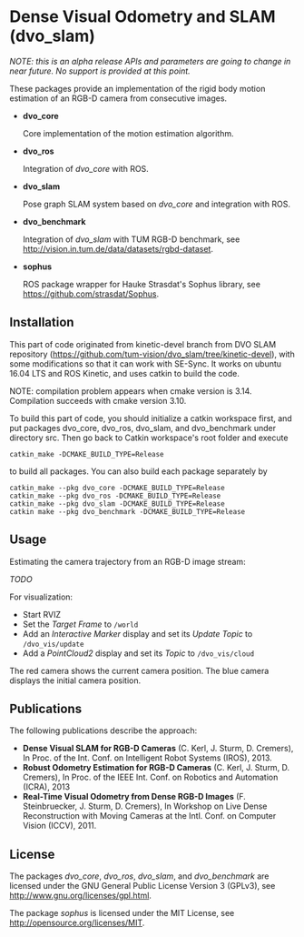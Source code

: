 # Dense Visual Odometry and SLAM (dvo_slam)

*NOTE: this is an alpha release APIs and parameters are going to change in near future. No support is provided at this point.*

These packages provide an implementation of the rigid body motion estimation of an RGB-D camera from consecutive images.

 *  **dvo_core**
    
    Core implementation of the motion estimation algorithm. 
    
 *  **dvo_ros**
    
    Integration of *dvo_core* with ROS.
    
 *  **dvo_slam**
    
    Pose graph SLAM system based on *dvo_core* and integration with ROS.
    
 *  **dvo_benchmark**
    
    Integration of *dvo_slam* with TUM RGB-D benchmark, see http://vision.in.tum.de/data/datasets/rgbd-dataset.
    
 *  **sophus**
    
    ROS package wrapper for Hauke Strasdat's Sophus library, see https://github.com/strasdat/Sophus.
    

## Installation
This part of code originated from kinetic-devel branch from DVO SLAM repository (https://github.com/tum-vision/dvo_slam/tree/kinetic-devel), with some modifications so that it can work with SE-Sync. It works on ubuntu 16.04 LTS and ROS Kinetic, and uses catkin to build the code. 

NOTE: compilation problem appears when cmake version is 3.14. Compilation succeeds with cmake version 3.10.

To build this part of code, you should initialize a catkin workspace first, and put packages dvo_core, dvo_ros, dvo_slam, and dvo_benchmark under directory src. Then go back to Catkin workspace's root folder and execute  

```
catkin_make -DCMAKE_BUILD_TYPE=Release
```

to build all packages. You can also build each package separately by 

```
catkin_make --pkg dvo_core -DCMAKE_BUILD_TYPE=Release
catkin_make --pkg dvo_ros -DCMAKE_BUILD_TYPE=Release
catkin_make --pkg dvo_slam -DCMAKE_BUILD_TYPE=Release
catkin make --pkg dvo_benchmark -DCMAKE_BUILD_TYPE=Release
```

## Usage

Estimating the camera trajectory from an RGB-D image stream:

*TODO*

For visualization:

 *  Start RVIZ
 *  Set the *Target Frame* to `/world`
 *  Add an *Interactive Marker* display and set its *Update Topic* to `/dvo_vis/update`
 *  Add a *PointCloud2* display and set its *Topic* to `/dvo_vis/cloud`

The red camera shows the current camera position. The blue camera displays the initial camera position.

## Publications

The following publications describe the approach:

 *   **Dense Visual SLAM for RGB-D Cameras** (C. Kerl, J. Sturm, D. Cremers), In Proc. of the Int. Conf. on Intelligent Robot Systems (IROS), 2013.
 *   **Robust Odometry Estimation for RGB-D Cameras** (C. Kerl, J. Sturm, D. Cremers), In Proc. of the IEEE Int. Conf. on Robotics and Automation (ICRA), 2013
 *   **Real-Time Visual Odometry from Dense RGB-D Images** (F. Steinbruecker, J. Sturm, D. Cremers), In Workshop on Live Dense Reconstruction with Moving Cameras at the Intl. Conf. on Computer Vision (ICCV), 2011.

## License

The packages *dvo_core*, *dvo_ros*, *dvo_slam*, and *dvo_benchmark* are licensed under the GNU General Public License Version 3 (GPLv3), see http://www.gnu.org/licenses/gpl.html.

The package *sophus* is licensed under the MIT License, see http://opensource.org/licenses/MIT.
